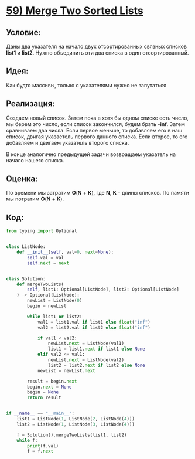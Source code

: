 # [**59) Merge Two Sorted Lists**](https://leetcode.com/problems/merge-two-sorted-lists/description/)

## **Условие:**

Даны два указателя на начало двух отсортированных связных списков **list1** и **list2**. Нужно объединить эти два списка в один отсортированный.

## **Идея:**

Как будто массивы, только с указателями нужно не запутаться

## **Реализация:**

Создаем новый список. Затем пока в хотя бы одном списке есть число, мы берем это число, если список закончился, будем брать -**inf**. Затем сравниваем два числа. Если первое меньше, то добавляем его в наш список, двигая указаетель первого данного списка. Если второе, то его добавляем и двигаем указатель второго списка.

В конце аналогично предыдущей задачи возвращаем указатель на начало нашего списка.



## **Оценка:**

По времени мы затратим **O**(**N** + **K**), где **N**, **K** - длины списков. По памяти мы потратим **O**(**N** + **K**).

## Код:
```python
from typing import Optional


class ListNode:
    def __init__(self, val=0, next=None):
        self.val = val
        self.next = next


class Solution:
    def mergeTwoLists(
        self, list1: Optional[ListNode], list2: Optional[ListNode]
    ) -> Optional[ListNode]:
        newList = ListNode(0)
        begin = newList

        while list1 or list2:
            val1 = list1.val if list1 else float("inf")
            val2 = list2.val if list2 else float("inf")

            if val1 < val2:
                newList.next = ListNode(val1)
                list1 = list1.next if list1 else None
            elif val2 <= val1:
                newList.next = ListNode(val2)
                list2 = list2.next if list2 else None
            newList = newList.next

        result = begin.next
        begin.next = None
        begin = None
        return result


if __name__ == "__main__":
    list1 = ListNode(1, ListNode(2, ListNode(4)))
    list2 = ListNode(1, ListNode(3, ListNode(4)))

    f = Solution().mergeTwoLists(list1, list2)
    while f:
        print(f.val)
        f = f.next

```


